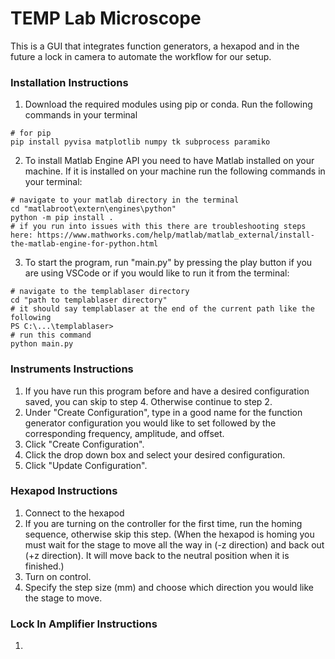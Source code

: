 # TEMP Lab Microscope 
This is a GUI that integrates function generators, a hexapod and in the future a lock in camera to automate the workflow for our setup. 

### Installation Instructions
1. Download the required modules using pip or conda. Run the following commands in your terminal
~~~
# for pip
pip install pyvisa matplotlib numpy tk subprocess paramiko
~~~
2.  To install Matlab Engine API you need to have Matlab installed on your machine. If it is installed on your machine run the following commands in your terminal:
~~~
# navigate to your matlab directory in the terminal
cd "matlabroot\extern\engines\python"
python -m pip install .
# if you run into issues with this there are troubleshooting steps here: https://www.mathworks.com/help/matlab/matlab_external/install-the-matlab-engine-for-python.html
~~~
3. To start the program, run "main.py" by pressing the play button if you are using VSCode or if you would like to run it from the terminal:
~~~
# navigate to the templablaser directory
cd "path to templablaser directory"
# it should say templablaser at the end of the current path like the following
PS C:\...\templablaser>
# run this command
python main.py
~~~

### Instruments Instructions
1. If you have run this program before and have a desired configuration saved, you can skip to step 4. Otherwise continue to step 2.
2. Under "Create Configuration", type in a good name for the function generator configuration you would like to set followed by the corresponding frequency, amplitude, and offset.
3. Click "Create Configuration".
4. Click the drop down box and select your desired configuration.
5. Click "Update Configuration".

### Hexapod Instructions
1. Connect to the hexapod
2. If you are turning on the controller for the first time, run the homing sequence, otherwise skip this step. (When the hexapod is homing you must wait for the stage to move all the way in (-z direction) and back out (+z direction). It will move back to the neutral position when it is finished.)
3. Turn on control.
4. Specify the step size (mm) and choose which direction you would like the stage to move.

### Lock In Amplifier Instructions
1. 
